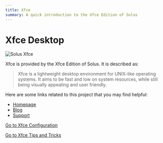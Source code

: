 ```yaml
---
title: Xfce
summary: A quick introduction to the Xfce Edition of Solus
---
```


# Xfce Desktop

![Solus Xfce](/img/Xfce.jpg)

Xfce is provided by the Xfce Edition of Solus. It is described as:

> Xfce is a lightweight desktop environment for UNIX-like operating systems. It aims to be fast and low on system resources, while still being visually appealing and user friendly.

Here are some links related to this project that you may find helpful:

- [Homepage](https://xfce.org)
- [Blog](https://blog.xfce.org)
- [Support](https://gitlab.xfce.org)

[Go to Xfce Configuration](configuration)

[Go to Xfce Tips and Tricks](tips-and-tricks)
